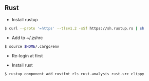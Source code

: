 ## Rust

- Install rustup

```bash
$ curl --proto '=https' --tlsv1.2 -sSf https://sh.rustup.rs | sh
```

- Add to ~/.zshrc

```bash
$ source $HOME/.cargo/env
```

- Re-login at first

- Install rust

```bash
$ rustup component add rustfmt rls rust-analysis rust-src clippy
```
